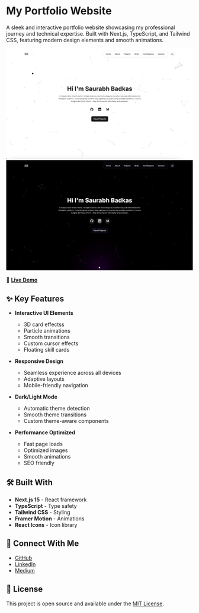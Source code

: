 # My Portfolio Website

A sleek and interactive portfolio website showcasing my professional journey and technical expertise. Built with Next.js, TypeScript, and Tailwind CSS, featuring modern design elements and smooth animations.

![Portfolio Preview](/public/images/projects/Portfolio_light.png)
![Portfolio Preview](/public/images/projects/Portfolio_dark.png)

🔗 **[Live Demo](https://scbadkas19.github.io/)**

## ✨ Key Features

- **Interactive UI Elements**
  - 3D card effectss
  - Particle animations
  - Smooth transitions
  - Custom cursor effects
  - Floating skill cards

- **Responsive Design**
  - Seamless experience across all devices
  - Adaptive layouts
  - Mobile-friendly navigation

- **Dark/Light Mode**
  - Automatic theme detection
  - Smooth theme transitions
  - Custom theme-aware components

- **Performance Optimized**
  - Fast page loads
  - Optimized images
  - Smooth animations
  - SEO friendly

## 🛠️ Built With

- **Next.js 15** - React framework
- **TypeScript** - Type safety
- **Tailwind CSS** - Styling
- **Framer Motion** - Animations
- **React Icons** - Icon library

## 🔗 Connect With Me

- [GitHub](https://github.com/scbadkas19)
- [LinkedIn](https://www.linkedin.com/in/saurabh-badkas/)
- [Medium](https://medium.com/@scbadkas19)

## 📄 License

This project is open source and available under the [MIT License](LICENSE).
